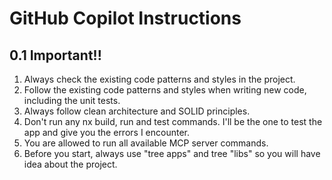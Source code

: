 # GitHub Copilot Instructions

## 0.1 Important!!
1. Always check the existing code patterns and styles in the project.
2. Follow the existing code patterns and styles when writing new code, including the unit tests.
3. Always follow clean architecture and SOLID principles.
4. Don't run any nx build, run and test commands. I'll be the one to test the app and give you the errors I encounter.
5. You are allowed to run all available MCP server commands.
6. Before you start, always use "tree apps" and tree "libs" so you will have idea about the project.